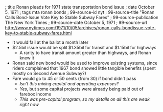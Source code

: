 ; title Ronan pleads for 1971 state transportation bond issue
; date October 5, 1971
; tags mta ronan bonds
; 99-source-id nyt
; 99-source-title "Ronan Calls Bond-Issue Vote Key to Stable Subway Fares"
; 99-source-publication The New York Times
; 99-source-date October 5, 1971
; 99-source-url http://www.nytimes.com/1971/10/05/archives/ronan-calls-bondissue-vote-key-to-stable-subway-fares.html

- It would fail at the ballot a month later
- $2.5bil issue would be split $1.35bil for transit and $1.15bil for highways
  - A rarity to have transit amount greater than highways, and Ronan knew it
- Ronan said new bond would be used to improve existing systems, since riders complained that 1967 bond showed little tangible benefits (spent mostly on Second Avenue Subway?)
- Fare would go to 45 or 50 cents (from 30) if bond didn't pass
  - *Isn't this mixing capital and operating expenses?*
  - *Yes*, but some capital projects were already being paid out of farebox income
  - *This was pre-capital program, so my details on all this are weak right now*
